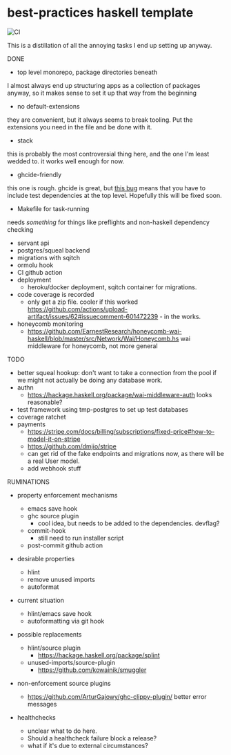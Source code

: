 # best-practices haskell template

![CI](https://github.com/mwotton/hstemplate/workflows/CI/badge.svg)

This is a distillation of all the annoying tasks I end up setting up
anyway.

DONE

- top level monorepo, package directories beneath

I almost always end up structuring apps as a collection of packages anyway, so
it makes sense to set it up that way from the beginning

- no default-extensions

they are convenient, but it always seems to break tooling. Put the extensions you need in the file and be done with it.

- stack

this is probably the most controversial thing here, and the one I'm
least wedded to. it works well enough for now.

- ghcide-friendly

this one is rough. ghcide is great, but [this bug](https://github.com/digital-asset/ghcide/issues/113) means that you have to include test dependencies at the top level. Hopefully this will be fixed soon.

- Makefile for task-running

needs _something_ for things like preflights and non-haskell dependency checking

- servant api
- postgres/squeal backend
- migrations with sqitch
- ormolu hook
- CI github action
- deployment
  - heroku/docker deployment, sqitch container for migrations.
- code coverage is recorded
  - only get a zip file. cooler if this worked https://github.com/actions/upload-artifact/issues/62#issuecomment-601472239 - in the works.
- honeycomb monitoring
  - https://github.com/EarnestResearch/honeycomb-wai-haskell/blob/master/src/Network/Wai/Honeycomb.hs
    wai middleware for honeycomb, not more general

TODO

- better squeal hookup: don't want to take a connection from the pool if we might not
  actually be doing any database work.
- authn
  - https://hackage.haskell.org/package/wai-middleware-auth looks reasonable?
- test framework using tmp-postgres to set up test databases
- coverage ratchet
- payments
  - https://stripe.com/docs/billing/subscriptions/fixed-price#how-to-model-it-on-stripe
  - https://github.com/dmjio/stripe
  - can get rid of the fake endpoints and migrations now, as there will be a real User model.
  - add webhook stuff


RUMINATIONS

- property enforcement mechanisms
  - emacs save hook
  - ghc source plugin
	- cool idea, but needs to be added to the dependencies. devflag?
  - commit-hook
	- still need to run installer script
  - post-commit github action

- desirable properties
  - hlint
  - remove unused imports
  - autoformat
- current situation
  - hlint/emacs save hook
  - autoformatting via git hook
- possible replacements
  - hlint/source plugin
	- https://hackage.haskell.org/package/splint
  - unused-imports/source-plugin
	- https://github.com/kowainik/smuggler
- non-enforcement source plugins
  - https://github.com/ArturGajowy/ghc-clippy-plugin/ better error messages

- healthchecks
  - unclear what to do here.
  - Should a healthcheck failure block a release?
  - what if it's due to external circumstances?

